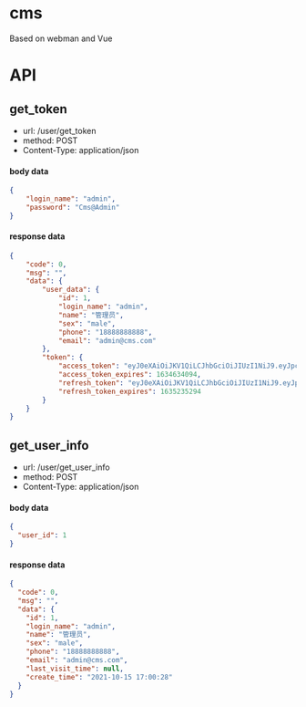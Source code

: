 # cms
Based on webman and Vue

# API

## get_token

- url: /user/get_token
- method: POST
- Content-Type: application/json

#### body data

```json
{
    "login_name": "admin",
    "password": "Cms@Admin"
}
```

#### response data

```json
{
    "code": 0,
    "msg": "",
    "data": {
        "user_data": {
            "id": 1,
            "login_name": "admin",
            "name": "管理员",
            "sex": "male",
            "phone": "18888888888",
            "email": "admin@cms.com"
        },
        "token": {
            "access_token": "eyJ0eXAiOiJKV1QiLCJhbGciOiJIUzI1NiJ9.eyJpc3MiOiJ3d3cuY3JtLmNvbSIsImF1ZCI6Ind3dy5jcm0uY29tIiwianRpIjoiR1RxcUl5MFIiLCJpYXQiOjE2MzQ2MzA0OTQuOTMwNzQxLCJuYmYiOjE2MzQ2MzA1NTQuOTMwNzQxLCJleHAiOjMyNjkyNjQ1ODguOTMwNzQxLCJpZCI6MSwicGhvbmUiOiIxODg4ODg4ODg4OCIsImlwIjoiMTcyLjE2LjIwLjIzIn0.yk8LevoeWD2NhdH77b81ufXOMMhhf6mgh2bcQo0rYdw",
            "access_token_expires": 1634634094,
            "refresh_token": "eyJ0eXAiOiJKV1QiLCJhbGciOiJIUzI1NiJ9.eyJpc3MiOiJ3d3cuY3JtLmNvbSIsImF1ZCI6Ind3dy5jcm0uY29tIiwianRpIjoiR1RxcUl5MFIiLCJpYXQiOjE2MzQ2MzA0OTQuOTMxMDUyLCJuYmYiOjE2MzQ2MzA1NTQuOTMxMDUyLCJleHAiOjMyNjk4NjU3ODguOTMxMDUyLCJpZCI6MSwicGhvbmUiOiIxODg4ODg4ODg4OCIsImlwIjoiMTcyLjE2LjIwLjIzIn0.Bl1JDlBdz-LI-KtWamTyVahz_1Ur41OFfvjFJjQAUxk",
            "refresh_token_expires": 1635235294
        }
    }
}
```

## get_user_info

- url: /user/get_user_info
- method: POST
- Content-Type: application/json

#### body data

```json
{
  "user_id": 1
}
```

#### response data

```json
{
  "code": 0,
  "msg": "",
  "data": {
    "id": 1,
    "login_name": "admin",
    "name": "管理员",
    "sex": "male",
    "phone": "18888888888",
    "email": "admin@cms.com",
    "last_visit_time": null,
    "create_time": "2021-10-15 17:00:28"
  }
}
```


